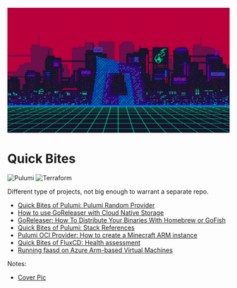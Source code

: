 ![img.png](img/cover.png)

# Quick Bites

![Pulumi](https://img.shields.io/badge/Pulumi-8A3391?style=for-the-badge&logo=Pulumi&logoColor=white)
![Terraform](https://img.shields.io/badge/Terraform-7B42BC?style=for-the-badge&logo=Terraform&logoColor=white)

Different type of projects, not big enough to warrant a separate repo.

- [Quick Bites of Pulumi: Pulumi Random Provider](/pulumi-random-provider)
- [How to use GoReleaser with Cloud Native Storage](/goreleaser-blob)
- [GoReleaser: How To Distribute Your Binaries With Homebrew or GoFish](/goreleaser-brew-fish)
- [Quick Bites of Pulumi: Stack References](/pulumi-stackreference)
- [Pulumi OCI Provider: How to create a Minecraft ARM instance](/pulumi-oci)
- [Quick Bites of FluxCD: Health assessment](/flux-health)
- [Running faasd on Azure Arm-based Virtual Machines](/pulumi-faasd-arm)

Notes:

- [Cover Pic](https://www.wallpapertip.com/de/TJTRRb/)
